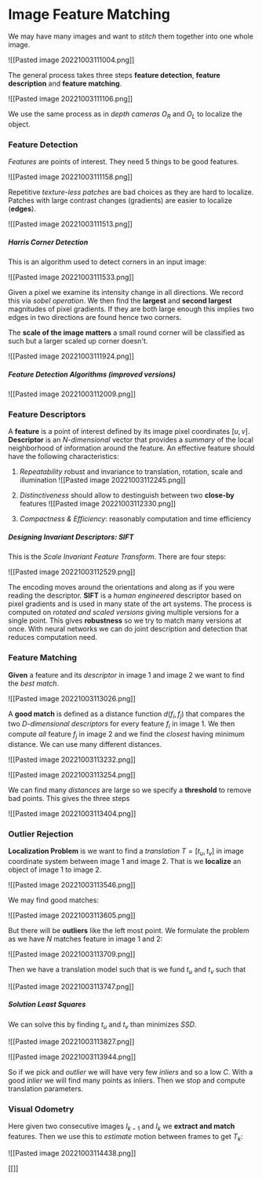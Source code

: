 # Image Feature Matching
We may have many images and want to *stitch* them together into one whole image.

![[Pasted image 20221003111004.png]]

The general process takes three steps **feature detection**, **feature description** and **feature matching**.

![[Pasted image 20221003111106.png]]

We use the same process as in *depth cameras* $O_R$ and $O_L$ to localize the object.

### Feature Detection
*Features* are points of interest. They need 5 things to be good features.

![[Pasted image 20221003111158.png]]

Repetitive *texture-less patches* are bad choices as they are hard to localize. Patches with large contrast changes (gradients) are easier to localize (**edges**).

![[Pasted image 20221003111513.png]]

##### Harris Corner Detection
This is an algorithm used to detect corners in an input image:

![[Pasted image 20221003111533.png]]

Given a pixel we examine its intensity change in all directions. We record this via *sobel operation*. We then find the **largest** and **second largest** magnitudes of pixel gradients. If they are both large enough this implies two edges in two directions are found hence two corners.

The **scale of the image matters** a small round corner will be classified as such but a larger scaled up corner doesn't.

![[Pasted image 20221003111924.png]]

##### Feature Detection Algorithms (improved versions)

![[Pasted image 20221003112009.png]]

### Feature Descriptors
A **feature** is a point of interest defined by its image pixel coordinates $[u,v]$. **Descriptor** is an *N-dimensional* vector that provides a *summary* of the local neighborhood of information around the feature. An effective feature should have the following characteristics:

1. *Repeatability* robust and invariance to translation, rotation, scale and illumination
![[Pasted image 20221003112245.png]]

2. *Distinctiveness* should allow to destinguish between two **close-by** features
![[Pasted image 20221003112330.png]]

3. *Compactness & Efficiency*: reasonably computation and time efficiency

##### Designing Invariant Descriptors: SIFT
This is the *Scale* *Invariant Feature Transform*. There are four steps:

![[Pasted image 20221003112529.png]]

The encoding moves around the orientations and along as if you were reading the descriptor. **SIFT** is a *human engineered* descriptor based on pixel gradients and is used in many state of the art systems. The process is computed on *rotated and scaled versions* giving multiple versions for a single point. This gives **robustness** so we try to match many versions at once. With neural networks we can do joint description and detection that reduces computation need.

### Feature Matching
**Given** a feature and its *descriptor* in image 1 and image 2 we want to find the *best match*.

![[Pasted image 20221003113026.png]]

A **good match** is defined as a distance function $d(f_i, f_j)$ that compares the two *D-dimensional descriptors* for every feature $f_i$ in image 1. We then compute *all* feature $f_j$ in image 2 and we find the *closest* having minimum distance. We can use many different distances.

![[Pasted image 20221003113232.png]]

![[Pasted image 20221003113254.png]]

We can find many *distances* are large so we specify a **threshold** to remove bad points. This gives the three steps

![[Pasted image 20221003113404.png]]

### Outlier Rejection
**Localization Problem** is we want to find a *translation* $T=[t_u,t_v]$ in image coordinate system between image 1 and image 2. That is we **localize** an object of image 1 to image 2.

![[Pasted image 20221003113546.png]]

We may find good matches:

![[Pasted image 20221003113605.png]]

But there will be **outliers** like the left most point. We formulate the problem as we have $N$ matches feature in image 1 and 2:

![[Pasted image 20221003113709.png]]

Then we have a translation model such that is we fund $t_u$ and $t_v$ such that

![[Pasted image 20221003113747.png]]

##### Solution Least Squares
We can solve this by finding $t_u$ and $t_v$ than minimizes $SSD$.

![[Pasted image 20221003113827.png]]

![[Pasted image 20221003113944.png]]

So if we pick and *outlier* we will have very few *inliers* and so a low $C$. With a good *inlier* we will find many points as inliers. Then we stop and compute translation parameters.

### Visual Odometry
Here given two consecutive images $I_{k-1}$ and $I_k$ we **extract and match** features. Then we use this to *estimate* motion between frames to get $T_k$:

![[Pasted image 20221003114438.png]]

[[]]